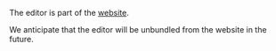 The editor is part of the [website](../website/src/pages/editor).

We anticipate that the editor will be unbundled from the website in the future.
